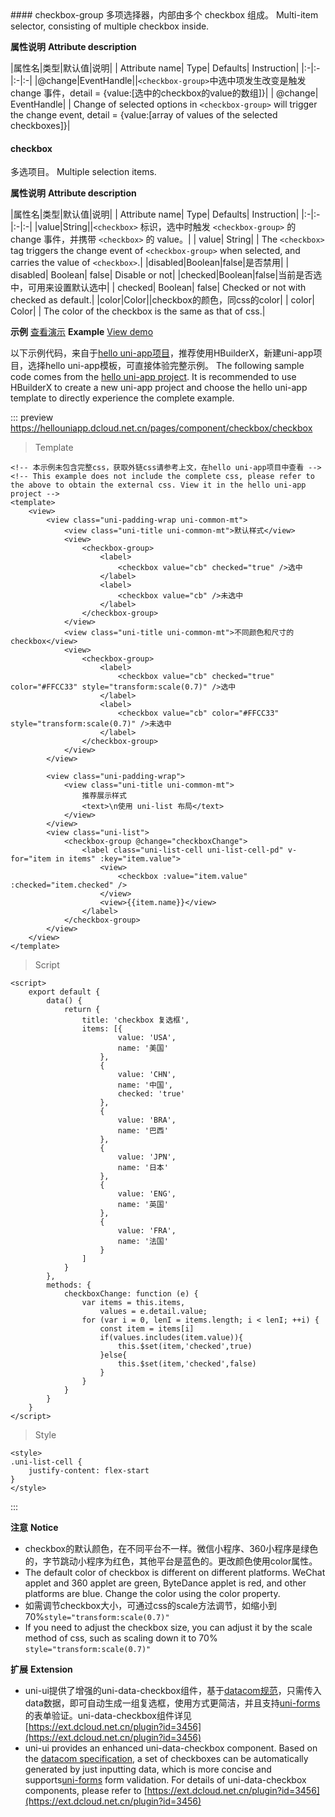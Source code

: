 <md-translatedByGoogle />
#### checkbox-group
多项选择器，内部由多个 checkbox 组成。
Multi-item selector, consisting of multiple checkbox inside.

**属性说明**
**Attribute description**

|属性名|类型|默认值|说明|
| Attribute name| Type| Defaults| Instruction|
|:-|:-|:-|:-|
|@change|EventHandle||``<checkbox-group>``中选中项发生改变是触发 change 事件，detail = {value:[选中的checkbox的value的数组]}|
| @change| EventHandle| | Change of selected options in `<checkbox-group>` will trigger the change event, detail = {value:[array of values of the selected checkboxes]}|

#### checkbox
多选项目。
Multiple selection items.

**属性说明**
**Attribute description**

|属性名|类型|默认值|说明|
| Attribute name| Type| Defaults| Instruction|
|:-|:-|:-|:-|
|value|String||``<checkbox>`` 标识，选中时触发 ``<checkbox-group>`` 的 change 事件，并携带 ``<checkbox>`` 的 value。|
| value| String| | The `<checkbox>` tag triggers the change event of `<checkbox-group>` when selected, and carries the value of `<checkbox>`.|
|disabled|Boolean|false|是否禁用|
| disabled| Boolean| false| Disable or not|
|checked|Boolean|false|当前是否选中，可用来设置默认选中|
| checked| Boolean| false| Checked or not with checked as default.|
|color|Color||checkbox的颜色，同css的color|
| color| Color| | The color of the checkbox is the same as that of css.|

**示例** [查看演示](https://hellouniapp.dcloud.net.cn/pages/component/checkbox/checkbox)
**Example** [View demo](https://hellouniapp.dcloud.net.cn/pages/component/checkbox/checkbox)
 
以下示例代码，来自于[hello uni-app项目](https://github.com/dcloudio/hello-uniapp)，推荐使用HBuilderX，新建uni-app项目，选择hello uni-app模板，可直接体验完整示例。
The following sample code comes from the [hello uni-app project](https://github.com/dcloudio/hello-uniapp). It is recommended to use HBuilderX to create a new uni-app project and choose the hello uni-app template to directly experience the complete example.

::: preview https://hellouniapp.dcloud.net.cn/pages/component/checkbox/checkbox

> Template
```vue
<!-- 本示例未包含完整css，获取外链css请参考上文，在hello uni-app项目中查看 -->
<!-- This example does not include the complete css, please refer to the above to obtain the external css. View it in the hello uni-app project -->
<template>
	<view>
		<view class="uni-padding-wrap uni-common-mt">
			<view class="uni-title uni-common-mt">默认样式</view>
			<view>
				<checkbox-group>
					<label>
						<checkbox value="cb" checked="true" />选中
					</label>
					<label>
						<checkbox value="cb" />未选中
					</label>
				</checkbox-group>
			</view>
			<view class="uni-title uni-common-mt">不同颜色和尺寸的checkbox</view>
			<view>
				<checkbox-group>
					<label>
						<checkbox value="cb" checked="true" color="#FFCC33" style="transform:scale(0.7)" />选中
					</label>
					<label>
						<checkbox value="cb" color="#FFCC33" style="transform:scale(0.7)" />未选中
					</label>
				</checkbox-group>
			</view>
		</view>
		
		<view class="uni-padding-wrap">
			<view class="uni-title uni-common-mt">
				推荐展示样式
				<text>\n使用 uni-list 布局</text>
			</view>
		</view>
		<view class="uni-list">
			<checkbox-group @change="checkboxChange">
				<label class="uni-list-cell uni-list-cell-pd" v-for="item in items" :key="item.value">
					<view>
						<checkbox :value="item.value" :checked="item.checked" />
					</view>
					<view>{{item.name}}</view>
				</label>
			</checkbox-group>
		</view>
	</view>
</template>
```
> Script
```vue
<script>
	export default {
		data() {
			return {
				title: 'checkbox 复选框',
				items: [{
						value: 'USA',
						name: '美国'
					},
					{
						value: 'CHN',
						name: '中国',
						checked: 'true'
					},
					{
						value: 'BRA',
						name: '巴西'
					},
					{
						value: 'JPN',
						name: '日本'
					},
					{
						value: 'ENG',
						name: '英国'
					},
					{
						value: 'FRA',
						name: '法国'
					}
				]
			}
		},
		methods: {
			checkboxChange: function (e) {
				var items = this.items,
					values = e.detail.value;
				for (var i = 0, lenI = items.length; i < lenI; ++i) {
					const item = items[i]
					if(values.includes(item.value)){
						this.$set(item,'checked',true)
					}else{
						this.$set(item,'checked',false)
					}
				}
			}
		}
	}
</script>
``` 
> Style
``` vue
<style>
.uni-list-cell {
	justify-content: flex-start
}
</style>
```
:::
 

**注意**
**Notice**
- checkbox的默认颜色，在不同平台不一样。微信小程序、360小程序是绿色的，字节跳动小程序为红色，其他平台是蓝色的。更改颜色使用color属性。
- The default color of checkbox is different on different platforms. WeChat applet and 360 applet are green, ByteDance applet is red, and other platforms are blue. Change the color using the color property.
- 如需调节checkbox大小，可通过css的scale方法调节，如缩小到70%`style="transform:scale(0.7)"`
- If you need to adjust the checkbox size, you can adjust it by the scale method of css, such as scaling down it to 70% `style="transform:scale(0.7)"`

**扩展**
**Extension**
- uni-ui提供了增强的uni-data-checkbox组件，基于[datacom规范](/component/datacom)，只需传入data数据，即可自动生成一组复选框，使用方式更简洁，并且支持[uni-forms](https://ext.dcloud.net.cn/plugin?id=2773)的表单验证。uni-data-checkbox组件详见[https://ext.dcloud.net.cn/plugin?id=3456](https://ext.dcloud.net.cn/plugin?id=3456)
- uni-ui provides an enhanced uni-data-checkbox component. Based on the [datacom specification](/component/datacom), a set of checkboxes can be automatically generated by just inputting data, which is more concise and supports[uni-forms](https://ext.dcloud.net.cn/plugin?id=2773) form validation. For details of uni-data-checkbox components, please refer to [https://ext.dcloud.net.cn/plugin?id=3456](https://ext.dcloud.net.cn/plugin?id=3456)
